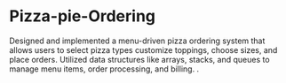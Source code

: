 # Pizza-pie-Ordering
Designed and implemented a menu-driven pizza ordering system that allows users to select pizza types customize toppings, choose sizes, and place orders.  Utilized data structures like arrays, stacks, and queues to manage menu items, order processing, and billing. . 

